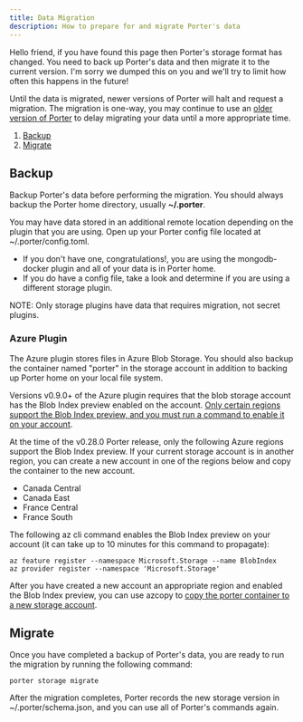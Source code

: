```yaml
---
title: Data Migration
description: How to prepare for and migrate Porter's data
---
```


Hello friend, if you have found this page then Porter's storage format has
changed. You need to back up Porter's data and then migrate it to the current
version. I'm sorry we dumped this on you and we'll try to limit how often this
happens in the future!

Until the data is migrated, newer versions of Porter will halt and request a 
migration. The migration is one-way, you may continue to use an [older version
of Porter][install-old] to delay migrating your data until a more appropriate time.

1. [Backup](#backup)
2. [Migrate](#migrate)

[install-old]: /install/#older-version

## Backup

Backup Porter's data before performing the migration. You should always backup
the Porter home directory, usually **~/.porter**.

You may have data stored in an additional remote location depending on the
plugin that you are using. Open up your Porter config file located at
~/.porter/config.toml.

* If you don't have one, congratulations!, you are using the mongodb-docker plugin 
  and all of your data is in Porter home.
* If you do have a config file, take a look and determine if you are using a 
  different storage plugin.
  
NOTE: Only storage plugins have data that requires migration, not secret plugins.

### Azure Plugin

The Azure plugin stores files in Azure Blob Storage. You should also backup
the container named "porter" in the storage account in addition to backing
up Porter home on your local file system.

Versions v0.9.0+ of the Azure plugin requires that the blob storage account
has the Blob Index preview enabled on the account. [Only certain regions support
the Blob Index preview, and you must run a command to enable it on your
account][blob-preview].

At the time of the v0.28.0 Porter release, only the following Azure regions
support the Blob Index preview. If your current storage account is
in another region, you can create a new account in one of the regions 
below and copy the container to the new account.

* Canada Central
* Canada East
* France Central
* France South

The following az cli command enables the Blob Index preview on your account (it
can take up to 10 minutes for this command to propagate):

```
az feature register --namespace Microsoft.Storage --name BlobIndex
az provider register --namespace 'Microsoft.Storage'
```

After you have created a new account an appropriate region and enabled the
Blob Index preview, you can use azcopy to [copy the porter container to a new
storage account][azcopy-container].

[blob-preview]: https://docs.microsoft.com/en-us/azure/storage/blobs/storage-manage-find-blobs?tabs=azure-portal#regional-availability-and-storage-account-support
[azcopy-container]: https://docs.microsoft.com/en-us/azure/storage/common/storage-use-azcopy-blobs#copy-a-container-to-another-storage-account
 
## Migrate

Once you have completed a backup of Porter's data, you are ready to run the migration
by running the following command:

```
porter storage migrate
```

After the migration completes, Porter records the new storage version in
~/.porter/schema.json, and you can use all of Porter's commands again.